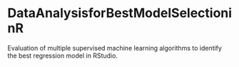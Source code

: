 # DataAnalysisforBestModelSelectioninR
Evaluation of multiple supervised machine learning algorithms to identify the best regression model in RStudio.
